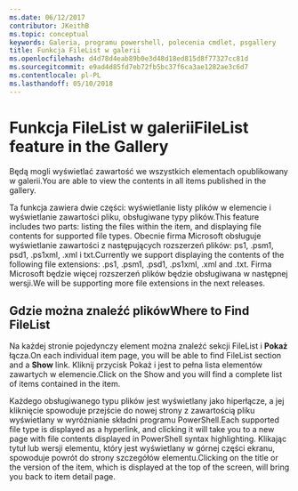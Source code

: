 ```yaml
---
ms.date: 06/12/2017
contributor: JKeithB
ms.topic: conceptual
keywords: Galeria, programu powershell, polecenia cmdlet, psgallery
title: Funkcja FileList w galerii
ms.openlocfilehash: d4d78d4eab89b0e3d48d18ed815d8f77327cc81d
ms.sourcegitcommit: e9ad4d85fd7eb72fb5bc37f6ca3ae1282ae3c6d7
ms.contentlocale: pl-PL
ms.lasthandoff: 05/10/2018
---
```

# <a name="filelist-feature-in-the-gallery"></a><span data-ttu-id="d8aa5-103">Funkcja FileList w galerii</span><span class="sxs-lookup"><span data-stu-id="d8aa5-103">FileList feature in the Gallery</span></span>

<span data-ttu-id="d8aa5-104">Będą mogli wyświetlać zawartość we wszystkich elementach opublikowany w galerii.</span><span class="sxs-lookup"><span data-stu-id="d8aa5-104">You are able to view the contents in all items published in the gallery.</span></span>

<span data-ttu-id="d8aa5-105">Ta funkcja zawiera dwie części: wyświetlanie listy plików w elemencie i wyświetlanie zawartości pliku, obsługiwane typy plików.</span><span class="sxs-lookup"><span data-stu-id="d8aa5-105">This feature includes two parts: listing the files within the item, and displaying file contents for supported file types.</span></span> <span data-ttu-id="d8aa5-106">Obecnie firma Microsoft obsługuje wyświetlanie zawartości z następujących rozszerzeń plików: ps1, .psm1, psd1, .ps1xml, .xml i txt.</span><span class="sxs-lookup"><span data-stu-id="d8aa5-106">Currently we support displaying the contents of the following file extensions: .ps1, .psm1, .psd1, .ps1xml, .xml and .txt.</span></span> <span data-ttu-id="d8aa5-107">Firma Microsoft będzie więcej rozszerzeń plików będzie obsługiwana w następnej wersji.</span><span class="sxs-lookup"><span data-stu-id="d8aa5-107">We will be supporting more file extensions in the next releases.</span></span>

## <a name="where-to-find-filelist"></a><span data-ttu-id="d8aa5-108">Gdzie można znaleźć plików</span><span class="sxs-lookup"><span data-stu-id="d8aa5-108">Where to Find FileList</span></span>

<span data-ttu-id="d8aa5-109">Na każdej stronie pojedynczy element można znaleźć sekcji FileList i **Pokaż** łącza.</span><span class="sxs-lookup"><span data-stu-id="d8aa5-109">On each individual item page, you will be able to find FileList section and a **Show** link.</span></span> <span data-ttu-id="d8aa5-110">Kliknij przycisk Pokaż i jest to pełna lista elementów zawartych w elemencie.</span><span class="sxs-lookup"><span data-stu-id="d8aa5-110">Click on the Show and you will find a complete list of items contained in the item.</span></span>

<span data-ttu-id="d8aa5-111">Każdego obsługiwanego typu plików jest wyświetlany jako hiperłącze, a jej kliknięcie spowoduje przejście do nowej strony z zawartością pliku wyświetlany w wyróżnianie składni programu PowerShell.</span><span class="sxs-lookup"><span data-stu-id="d8aa5-111">Each supported file type is displayed as a hyperlink, and clicking it will take you to a new page with file contents displayed in PowerShell syntax highlighting.</span></span> <span data-ttu-id="d8aa5-112">Klikając tytuł lub wersji elementu, który jest wyświetlany w górnej części ekranu, spowoduje powrót do strony szczegółów elementu.</span><span class="sxs-lookup"><span data-stu-id="d8aa5-112">Clicking on the title or the version of the item, which is displayed at the top of the screen, will bring you back to item detail page.</span></span>